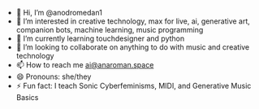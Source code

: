 - 👋 Hi, I’m @anodromedan1
- 👀 I’m interested in creative technology, max for live, ai, generative art, companion bots, machine learning, music programming 
- 🌱 I’m currently learning touchdesigner and python
- 💞️ I’m looking to collaborate on anything to do with music and creative technology
- 📫 How to reach me ai@anaroman.space
- 😄 Pronouns: she/they
- ⚡ Fun fact: I teach Sonic Cyberfeminisms, MIDI, and Generative Music Basics 

<!---
anodromedan1/anodromedan1 is a ✨ special ✨ repository because its `README.md` (this file) appears on your GitHub profile.
You can click the Preview link to take a look at your changes.
--->
